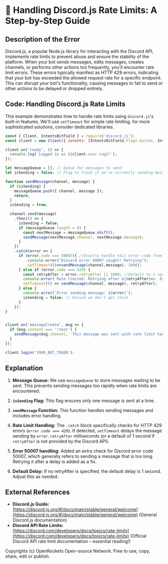 # 🐞 Handling Discord.js Rate Limits: A Step-by-Step Guide


## Description of the Error

Discord.js, a popular Node.js library for interacting with the Discord API, implements rate limits to prevent abuse and ensure the stability of the platform.  When your bot sends messages, edits messages, creates channels, or performs other actions too frequently, you'll encounter rate limit errors. These errors typically manifest as HTTP 429 errors, indicating that your bot has exceeded the allowed request rate for a specific endpoint.  This can disrupt your bot's functionality, causing messages to fail to send or other actions to be delayed or dropped entirely.


## Code: Handling Discord.js Rate Limits

This example demonstrates how to handle rate limits using `discord.js`'s built-in features.  We'll use `setTimeout` for simple rate limiting;  for more sophisticated solutions, consider dedicated libraries.


```javascript
const { Client, IntentsBitField } = require('discord.js');
const client = new Client({ intents: [IntentsBitField.Flags.Guilds, IntentsBitField.Flags.GuildMessages] });

client.on('ready', () => {
  console.log(`Logged in as ${client.user.tag}!`);
});

let messageQueue = []; // Queue for messages to send
let isSending = false; // Flag to track if we're currently sending messages

function sendMessage(channel, message) {
  if (isSending) {
    messageQueue.push({ channel, message });
    return;
  }
  isSending = true;

  channel.send(message)
    .then(() => {
      isSending = false;
      if (messageQueue.length > 0) {
        const nextMessage = messageQueue.shift();
        sendMessage(nextMessage.channel, nextMessage.message);
      }
    })
    .catch(error => {
      if (error.code === 50007){ //Exactly handle this error code from discord.
          console.error("Discord error 50007 caught! Retrying");
          setTimeout(()=>sendMessage(channel,message), 1000);
      } else if (error.code === 429) {
        const retryAfter = error.retryAfter || 1000; //Default to 1 sec
        console.error(`Rate limited. Retrying after ${retryAfter}ms. Error: ${error}`);
        setTimeout(() => sendMessage(channel, message), retryAfter);
      } else {
        console.error(`Error sending message: ${error}`);
        isSending = false; // Ensure we don't get stuck
      }
    });
}


client.on('messageCreate', msg => {
  if (msg.content === '!test') {
    sendMessage(msg.channel, 'This message was sent with rate limit handling!');
  }
});

client.login('YOUR_BOT_TOKEN');
```


## Explanation

1. **Message Queue:** We use `messageQueue` to store messages waiting to be sent.  This prevents sending messages too rapidly when rate limits are encountered.

2. **`isSending` Flag:** This flag ensures only one message is sent at a time.

3. **`sendMessage` Function:** This function handles sending messages and includes error handling.

4. **Rate Limit Handling:** The `.catch` block specifically checks for HTTP 429 errors (`error.code === 429`). If detected,  `setTimeout` delays the message sending by `error.retryAfter` milliseconds (or a default of 1 second if `retryAfter` is not provided by the Discord API).


5. **Error 50007 handling:** Added an extra check for Discord error code 50007, which generally refers to sending a message that is too long. Retrying it after a delay is added as a fix.

6. **Default Delay:**  If no retryAfter is specified, the default delay is 1 second.  Adjust this as needed.

## External References

* **Discord.js Guide:** [https://discord.js.org/#/docs/main/stable/general/welcome](https://discord.js.org/#/docs/main/stable/general/welcome) (General Discord.js documentation)
* **Discord API Rate Limits:** [https://discord.com/developers/docs/topics/rate-limits](https://discord.com/developers/docs/topics/rate-limits) (Official Discord API rate limit documentation – essential reading!)


Copyrights (c) OpenRockets Open-source Network. Free to use, copy, share, edit or publish.

